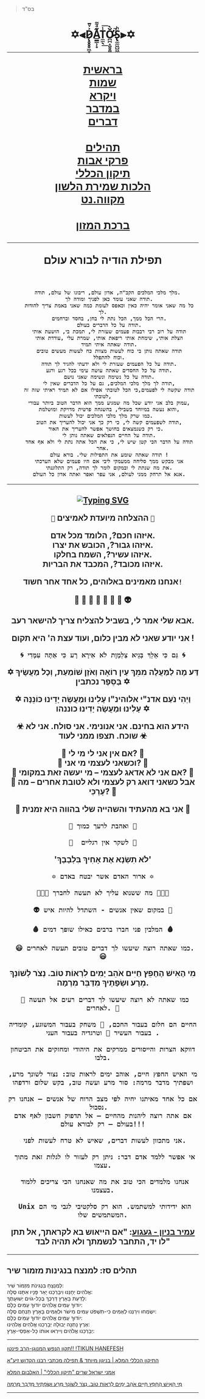 > בס"ד	

<h1 align="center">

  ✡︎⫷D̷̨̥̥̥͖̞͐ͮ̄A̳̳̹̟̋ͣ͌ͅT̼̼̖̾͟͞Ơ̷̴̪̪̝͈̥͈̆̀̚S̢̼̼͖̺͖ͪ⫸✡︎
 

</div>  	      

---

<a id="link1" href="https://kodesh.snunit.k12.il/i/tr/t0101.htm">בראשית</a>       
<a id="link2" href="https://kodesh.snunit.k12.il/i/tr/t0201.htm">שמות</a> <br>
<a id="link3" href="https://kodesh.snunit.k12.il/i/tr/t0301.htm">ויקרא</a> <br>
<a id="link4" href="https://kodesh.snunit.k12.il/i/tr/t0401.htm">במדבר</a> <br>
<a id="link5" href="https://kodesh.snunit.k12.il/i/tr/t0501.htm">דברים</a> <br>
<br>
<a id="link6" href="https://tehilim.co/">תהילים</a> <br>
<a id="link6" href="https://oraita.net/avot/">פרקי אבות</a> <br>
<a id="link6" href="https://oraita.net/tikun-haclali/">תיקון הכללי</a> <br>
<a id="link6" href="https://netsor.org/halachot/">הלכות שמירת הלשון</a> <br>
<a id="link6" href="https://mikve.net/">מקווה.נט</a> <br>
<br>
<a id="link6" href="https://beitel.info/birkat-hamazon">ברכת המזון</a> <br>

---

תפילת הודיה לבורא עולם
<h3 align="center">

```  
   

	מלך מלכי המלכים הקב"ה, אדון עולם, ריבונו של עולם, תודה. 
	תודה שאני עומד כאן לפניך ומודה לך.
	כל מה שאני אומר יהיה כאין וכאפס לעומת כמה שאני באמת צריך להודות לך.
	הרי הכל ממך, הכל נתת לי בחן, בחסד וברחמים.
	תודה על כל הדברים בעולם.
	תודה על רוב רבי רבבות פעמים שעזרת לי, תמכת בי, הושעת אותי
	הצלת אותי, שימחת אותי ריפאת אותי, שמרת עלי ,עודדת אותי
	תודה שאתה איתי תמיד.
	תודה שאתה נותן בי כוח לעשות מצוות כח לעשות מעשים טובים
	וכוח להתפלל.
	תודה על כל הפעמים שעזרת לי ולא ידעתי להגיד לך תודה.
	תודה על כל החסדים שאתה עושה עימי בכל רגע ורגע.
	תודה על כל נשימה ונשימה שאני נושם.
	תודה לך מלך מלכי המלכים, גם על כל הדברים שאין לי,
	תודה שקשה לי לפעמים,כי הכל לטובתי אפילו אם לא תמיד ראיתי שזה זה לטובתי,
	עמוק בלב אני יודע שכל מה שמגיע ממך הוא הדבר הטוב ביותר עבורי,
	והוא נעשה במיוחד בשבילי, בהשגחה פרטית מדויקת ומושלמת,
  כמו שרק מלך מלכי המלכים יכול לעשות.
	תודה לשפעמים קשה לי, כי רק כך אני יכול להעריך את הטוב,
  כי רק כשנמצאים בחושך אפשר להעריך את האור.
	תודה על החיים הנפלאים שאתה נותן לי.
	תודה על הדבר הכי קטן שיש לי, כי את הכל אתה נתת לי ולא אף אחד אחר.
	תודה שאתה שומע את התפילות שלי. בורא עולם !
	אני מבקש ממך סליחה ממעמקי ליבי אם היו פעמים שלא הערכתי
	את מה שנתת לי ובמקום לומר לך תודה, רק התלוננתי.
	אנא אל תרחק ממני לעולם, אני עפר ואפר ואתה אדון כל העולם.
```

---
 
<h2 align="center">

[![Typing SVG](https://readme-typing-svg.herokuapp.com?size=18&duration=4444&center=true&lines=%F0%9F%A5%87+Success+is+for+the+brave+%F0%9F%A5%87)](https://git.io/typing-svg)
	
`🥇` ההצלחה מיועדת לאמיצים `🥇`

איזהו חכם?, הלומד מכל אדם.  
איזהו גבור?, הכובש את יצרו.  
איזהו עשיר?, השמח בחלקו.  
איזהו מכובד?, המכבד את הבריות.  
  
אנחנו מאמינים באלוהים, כל אחד אחר חשוד`!`

  🐽 👦 👧 👨 👩 👻 👀 👽

אבא שלי אמר לי, בשביל להצליח צריך להישאר רעב.

אני יודע שאני לא מבין כלום, ועוד עצת ה' היא תקום !

`🌀 גַּם כִּי אֵלֵךְ בְּגֵיא צַלְמָוֶת לֹא אִירָא רָע כִּי אַתָּה עִמָּדִי 🌀`

✡ דַּע מָה לַמַּעֲלָה מִמֵּךְ עַיִן רוֹאָה וְאֹזֶן שׁוֹמַעַת, וְכָל מַעֲשֶׂיךָ בַּסֵּפֶר נכתבין ✡

✡ וַיְהִי נֹעַם אדנ"י אלוהינ"ו עָלִינוּ וּמַעֲשֶׂה יָדֵינוּ כּוֹנֵנָּה עָלִינוּ וּמַעֲשֶׂה יָדִינוּ כוננהו ✡

☣ הידע הוא בחינם. אני אנונימי. אני סולח. אני לא שוכח. תצפו ממני לעוד ☣

🤔 אם אין אני לי מי לי? 🤔  
🤔 וכשאני לעצמי מי אני? 🤔  
🤔 אם אני לא אדאג לעצמי – מי יעשה זאת במקומי? 🤔  
🤔 אבל כשאני דואג רק לעצמי ולא לטובת אחרים – מה עֶרְכִּי? 🤔  

🔮 אני בא מהעתיד והשהייה שלי בהווה היא זמנית 🔮

`💙 ואהבת לרעך כמוך 💙`

`🦵  לשקר אין רגליים 🦵`

'לֹא תִשְׂנָא אֶת אָחִיךָ בִּלְבָבֶךָ'

`✡ ארור האדם אשר יבטח באדם ✡`

`🧑‍🤝‍🧑 מה ששנוא עליך לא תעשה לחברך 🧑‍🤝‍🧑`

`👽 במקום שאין אנשים - השתדל להיות איש 👀`

`🩸 המלבין פני חברו ברבים כאילו שופך דמים 🩸`
	
` 😃 כמו שאתה רוצה שיעשו לך דברים טובים תעשה לאחרים. 😃` 

מִי הָאִישׁ הֶחָפֵץ חַיִּים אֹהֵב יָמִים לִרְאוֹת טוֹב. נְצֹר לְשׁוֹנְךָ מֵרָע וּשְׂפָתֶיךָ מִדַּבֵּר מִרְמָה.

` 🤔 כמו שאתה לא רוצה שיעשו לך דברים רעים אל תעשה לאחרים. 🤔`

` החיים הם חלום בעבור החכם, 🎲 משחק בעבור המשוגע, קומדיה בעבור העשיר 🤑 וטרגדיה בעבור העני . `

` דווקא הצרות והייסורים ממרקים את היהודי ומחזקים את הביטחון בלבו. `

` מי האיש החפץ חיים, אוהב ימים לראות טוב: נצור לשונך מרע, ושפתיך מדבר מרמה: סור מרע ועשה טוב, בקש שלום ורדפהו `
  
```
אם כל אחד מאיתנו יחיה לפי מצב הרוח של אנשים – אנחנו רק נסבול.  
אם אתה רוצה ליהנות מהחיים – אל תדפוק חשבון לאף אדם בעולם – רק לבורא עולם!!!
```
  

` אני מתכוון לעשות דברים, שאיש לא טרח לעשות לפני.`

` אי אפשר ללמד אדם דבר: ניתן רק לעזור לו לגלות זאת מתוך עצמו.`

` אנחנו מלמדים הכי טוב את מה שאנחנו הכי צריכים ללמוד בעצמנו.`

` Unix הוא ידידותי למשתמש. הוא רק סלקטיבי לגבי מי הם המשתמשים שלו.`

[עמיר בניון - געגוע](https://www.youtube.com/watch?v=JtphZLX8cxs): "אם הייאוש בא לקראתך, אל תתן לו יד, התחבר לנשמתך ולא תהיה לבד"



---

## תהלים סז: למנצח בנגינות מזמור שיר	
לַמְנַצֵּחַ בִּנְגִינֹת מִזְמוֹר שִׁיר:  
אֱלֹהִים יְחָנֵּנוּ וִיבָרְכֵנוּ יָאֵר פָּנָיו אִתָּנוּ סֶלָה:  
לָדַעַת בָּאָרֶץ דַּרְכֶּךָ בְּכָל-גּוֹיִם יְשׁוּעָתֶךָ:    
יוֹדוּךָ עַמִּים אֱלֹהִים יוֹדוּךָ עַמִּים כֻּלָּם:    
יִשְׂמְחוּ וִירַנְּנוּ לְאֻמִּים כִּי-תִשְׁפֹּט עַמִּים מִישֹׁר וּלְאֻמִּים בָּאָרֶץ תַּנְחֵם סֶלָה:  
יוֹדוּךָ עַמִּים אֱלֹהִים יוֹדוּךָ עַמִּים כֻּלָּם:  
אֶרֶץ נָתְנָה יְבוּלָהּ יְבָרְכֵנוּ אֱלֹהִים אֱלֹהֵינוּ:  
יְבָרְכֵנוּ אֱלֹהִים וְיִירְאוּ אוֹתוֹ כָּל-אַפְסֵי-אָרֶץ:  

	
---
	
  
  [תקון הנפש המנוגן-הרב פינטו!! !TIKUN HANEFESH](https://www.youtube.com/watch?v=-arhdtzQX0Y)
  
  [התיקון הכללי המלא | בניגון מיוחד & תפילה מכתבי רבנו הקדוש זיע"א](https://www.youtube.com/watch?v=c9vGfZrSk_0)
  
  [אמני ישראל שרים "תיקון הכללי" | האלבום המלא](https://www.youtube.com/watch?v=AL87MPoKwPM)

[מִי הָאִישׁ הֶחָפֵץ חַיִּים אֹהֵב יָמִים לִרְאוֹת טוֹב. נְצֹר לְשׁוֹנְךָ מֵרָע וּשְׂפָתֶיךָ מִדַּבֵּר מִרְמָה
](https://he.wikisource.org/wiki/%D7%97%D7%A4%D7%A5_%D7%97%D7%99%D7%99%D7%9D)

  
---
	
